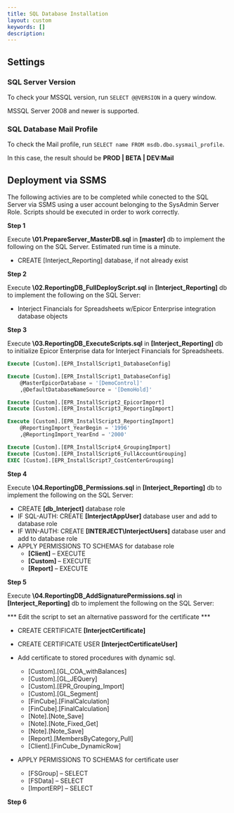 ```yaml
---
title: SQL Database Installation
layout: custom
keywords: []
description: 
---
```


## Settings

### SQL Server Version
To check your MSSQL version, run ```SELECT @@VERSION``` in a query window. 

MSSQL Server 2008 and newer is supported.

### SQL Database Mail Profile
To check the Mail profile, run ```SELECT name FROM msdb.dbo.sysmail_profile```.

In this case, the result should be **PROD | BETA | DEV:Mail**


## Deployment via SSMS

The following activies are to be completed while conected to the SQL Server via SSMS using a user account belonging to the SysAdmin Server Role. Scripts should be executed in order to work correctly.

**Step 1**

Execute **\01.PrepareServer_MasterDB.sql** in **[master]** db to implement the following on the SQL Server. Estimated run time is a minute.

- CREATE [Interject_Reporting] database, if not already exist 

**Step 2**

Execute **\02.ReportingDB_FullDeployScript.sql** in **[Interject_Reporting]** db to implement the following on the SQL Server:

-	Interject Financials for Spreadsheets w/Epicor Enterprise integration database objects

**Step 3**

Execute **\03.ReportingDB_ExecuteScripts.sql** in **[Interject_Reporting]** db to initialize Epicor Enterprise data for Interject Financials for Spreadsheets.
```SQL
Execute [Custom].[EPR_InstallScript1_DatabaseConfig]

Execute [Custom].[EPR_InstallScript1_DatabaseConfig]
	@MasterEpicorDatabase = '[DemoControl]'
	,@DefaultDatabaseNameSource = '[DemoHold]'

Execute [Custom].[EPR_InstallScript2_EpicorImport]
Execute [Custom].[EPR_InstallScript3_ReportingImport]

Execute [Custom].[EPR_InstallScript3_ReportingImport]
	@ReportingImport_YearBegin = '1996'
	,@ReportingImport_YearEnd = '2000'

Execute [Custom].[EPR_InstallScript4_GroupingImport]
Execute [Custom].[EPR_InstallScript6_FullAccountGrouping]
EXEC [Custom].[EPR_InstallScript7_CostCenterGrouping]
```
**Step 4**

Execute **\04.ReportingDB_Permissions.sql** in **[Interject_Reporting]** db to implement the following on the SQL Server:

-	CREATE **[db_Interject]** database role
-	IF SQL-AUTH: CREATE **[InterjectAppUser]** database user and add to database role
-	IF WIN-AUTH:  CREATE **[INTERJECT\InterjectUsers]** database user and add to database role
-	APPLY PERMISSIONS TO SCHEMAS for database role
    - **[Client]** – EXECUTE
    - **[Custom]** – EXECUTE
    - **[Report]** – EXECUTE

**Step 5**

Execute **\04.ReportingDB_AddSignaturePermissions.sql** in **[Interject_Reporting]** db to implement the following on the SQL Server:

*** Edit the script to set an alternative password for the certificate ***

-	CREATE CERTIFICATE **[InterjectCertificate]**
-	CREATE CERTIFICATE USER **[InterjectCertificateUser]**
-	Add certificate to stored procedures with dynamic sql.
    - [Custom].[GL_COA_withBalances]
    - [Custom].[GL_JEQuery]
    - [Custom].[EPR_Grouping_Import]
    - [Custom].[GL_Segment]
    - [FinCube].[FinalCalculation]
    - [FinCube].[FinalCalculation]
    - [Note].[Note_Save]
    - [Note].[Note_Fixed_Get]
    - [Note].[Note_Save]
    - [Report].[MembersByCategory_Pull]
    - [Client].[FinCube_DynamicRow]

-	APPLY PERMISSIONS TO SCHEMAS for certificate user
    - [FSGroup] – SELECT   
    - [FSData] – SELECT
    - [ImportERP] – SELECT

**Step 6**


